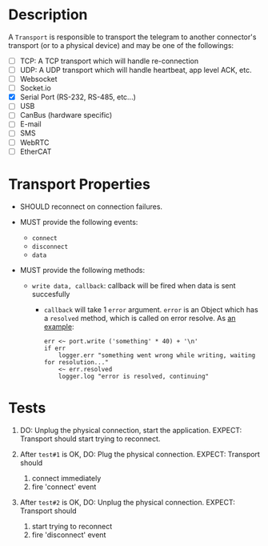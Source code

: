# Description

A `Transport` is responsible to transport the telegram to another connector's
transport (or to a physical device) and may be one of the followings:

- [ ] TCP: A TCP transport which will handle re-connection
- [ ] UDP: A UDP transport which will handle heartbeat, app level ACK, etc.
- [ ] Websocket
- [ ] Socket.io
- [x] Serial Port (RS-232, RS-485, etc...)
- [ ] USB
- [ ] CanBus (hardware specific)
- [ ] E-mail
- [ ] SMS
- [ ] WebRTC
- [ ] EtherCAT

# Transport Properties

* SHOULD reconnect on connection failures.
* MUST provide the following events:

  * `connect`
  * `disconnect`
  * `data`

* MUST provide the following methods:

  * `write data, callback`: callback will be fired when data is sent succesfully
    * `callback` will take 1 `error` argument. `error` is an Object which has a
      `resolved` method, which is called on error resolve. As [an example](https://github.com/aktos-io/dcs-nodejs-examples/blob/5fc2ef0221186ce316eef49a899634e5f57c150d/examples/serial-port-test.ls#L21-L26):

      ```ls
      err <~ port.write ('something' * 40) + '\n'
      if err
          logger.err "something went wrong while writing, waiting for resolution..."
          <~ err.resolved
          logger.log "error is resolved, continuing"
      ```
# Tests

1. DO: Unplug the physical connection, start the application.
   EXPECT: Transport should start trying to reconnect.

2. After `test#1` is OK,
   DO: Plug the physical connection.
   EXPECT: Transport should
     1. connect immediately
     2. fire 'connect' event

3. After `test#2` is OK,
   DO: Unplug the physical connection.
   EXPECT: Transport should
     1. start trying to reconnect
     2. fire 'disconnect' event
